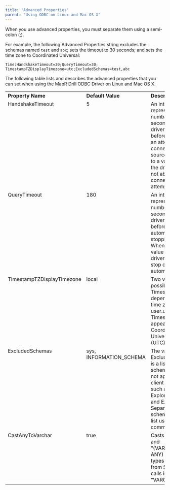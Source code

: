 ```yaml
---
title: "Advanced Properties"
parent: "Using ODBC on Linux and Mac OS X"
---
```

When you use advanced properties, you must separate them using a semi-colon
(;).

For example, the following Advanced Properties string excludes the schemas
named `test` and `abc`; sets the timeout to 30 seconds; and sets the time zone
to Coordinated Universal:

`Time:HandshakeTimeout=30;QueryTimeout=30;
TimestampTZDisplayTimezone=utc;ExcludedSchemas=test,abc`

The following table lists and describes the advanced properties that you can
set when using the MapR Drill ODBC Driver on Linux and Mac OS X.

<table ><tbody><tr><td valign="top"><strong>Property Name</strong></td><td valign="top"><strong>Default Value</strong></td><td valign="top"><strong>Description</strong></td></tr><tr><td valign="top">HandshakeTimeout</td><td valign="top">5</td><td valign="top">An integer value representing the number of seconds that the driver waits before aborting an attempt to connect to a data source. When set to a value of 0, the driver does not abort connection attempts.</td></tr><tr><td valign="top">QueryTimeout</td><td valign="top">180</td><td valign="top">An integer value representing the number of seconds for the driver to wait before automatically stopping a query. When set to a value of 0, the driver does not stop queries automatically.</td></tr><tr><td valign="top">TimestampTZDisplayTimezone</td><td valign="top">local</td><td valign="top">Two values are possible:local—Timestamps are dependent on the time zone of the user.utc—Timestamps appear in Coordinated Universal Time (UTC).</td></tr><tr><td valign="top">ExcludedSchemas</td><td valign="top">sys, INFORMATION_SCHEMA</td><td valign="top">The value of ExcludedSchemas is a list of schemas that do not appear in client applications such as Drill Explorer, Tableau, and Excel. Separate schemas in the list using a comma (,).</td></tr><tr><td colspan="1" valign="top"><span style="color: rgb(0,0,0);">CastAnyToVarchar</span></td><td colspan="1" valign="top">true</td><td colspan="1" valign="top"><span style="color: rgb(0,0,0);">Casts the “ANY” and “(VARCHAR(1), ANY) MAP” data types returned from SQL column calls into type “VARCHAR”.</span></td></tr></tbody></table>

